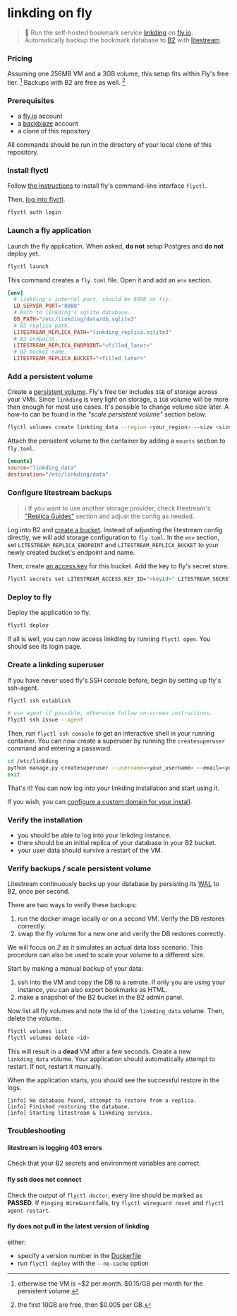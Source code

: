# linkding on fly

> 🔖 Run the self-hosted bookmark service [linkding](https://github.com/sissbruecker/linkding) on [fly.io](https://fly.io/). Automatically backup the bookmark database to [B2](https://www.backblaze.com/b2/cloud-storage.html) with [litestream](https://litestream.io/).

### Pricing

Assuming one 256MB VM and a 3GB volume, this setup fits within Fly's free tier. [^0] Backups with B2 are free as well. [^1]

[^0]: otherwise the VM is ~$2 per month. $0.15/GB per month for the persistent volume.  
[^1]: the first 10GB are free, then $0.005 per GB.

### Prerequisites

 - a [fly.io](https://fly.io/) account
 - a [backblaze](https://www.backblaze.com/) account
 - a clone of this repository

All commands should be run in the directory of your local clone of this repository.

### Install flyctl

Follow [the instructions](https://fly.io/docs/getting-started/installing-flyctl/) to install fly's command-line interface `flyctl`.

Then, [log into flyctl](https://fly.io/docs/getting-started/log-in-to-fly/).

```sh
flyctl auth login
```

### Launch a fly application

Launch the fly application. When asked, **do not** setup Postgres and **do not** deploy yet.

```sh
flyctl launch
```

This command creates a `fly.toml` file. Open it and add an `env` section.

```toml
[env]
  # linkding's internal port, should be 8080 on fly.
  LD_SERVER_PORT="8080"
  # Path to linkding's sqlite database.
  DB_PATH="/etc/linkding/data/db.sqlite3"
  # B2 replica path.
  LITESTREAM_REPLICA_PATH="linkding_replica.sqlite3"
  # B2 endpoint.
  LITESTREAM_REPLICA_ENDPOINT="<filled_later>"
  # B2 bucket name.
  LITESTREAM_REPLICA_BUCKET="<filled_later>"
```

### Add a persistent volume

Create a [persistent volume](https://fly.io/docs/reference/volumes/). Fly's free tier includes `3GB` of storage across your VMs. Since `linkding` is very light on storage, a `1GB` volume will be more than enough for most use cases. It's possible to change volume size later. A how-to can be found in the _"scale persistent volume"_ section below.

```sh
flyctl volumes create linkding_data --region <your_region> --size <size_in_gb>
```

Attach the persistent volume to the container by adding a `mounts` section to `fly.toml`.

```toml
[mounts]
source="linkding_data"
destination="/etc/linkding/data"
```

### Configure litestream backups

> ℹ️ If you want to use another storage provider, check litestream's ["Replica Guides"](https://litestream.io/guides/) section and adjust the config as needed.

Log into B2 and [create a bucket](https://litestream.io/guides/backblaze/#create-a-bucket). Instead of adjusting the litestream config directly, we will add storage configuration to `fly.toml`. In the `env` section, set `LITESTREAM_REPLICA_ENDPOINT` and `LITESTREAM_REPLICA_BUCKET` to your newly created bucket's endpoint and name.

Then, create [an access key](https://litestream.io/guides/backblaze/#create-a-user) for this bucket. Add the key to fly's secret store.

```sh
flyctl secrets set LITESTREAM_ACCESS_KEY_ID="<keyId>" LITESTREAM_SECRET_ACCESS_KEY="<applicationKey>"
```

### Deploy to fly

Deploy the application to fly.

```sh
flyctl deploy
```

If all is well, you can now access linkding by running `flyctl open`. You should see its login page.

### Create a linkding superuser

If you have never used fly's SSH console before, begin by setting up fly's ssh-agent.

```sh
flyctl ssh establish

# use agent if possible, otherwise follow on-screen instructions.
flyctl ssh issue --agent
```

Then, run `flyctl ssh console` to get an interactive shell in your running container. You can now create a superuser by running the `createsuperuser` command and entering a password.

```sh
cd /etc/linkding
python manage.py createsuperuser --username=<your_username> --email=<your_email>
exit
```

That's it! You can now log into your linkding installation and start using it.

If you wish, you can [configure a custom domain for your install](https://fly.io/docs/app-guides/custom-domains-with-fly/).

### Verify the installation

 - you should be able to log into your linkding instance.
 - there should be an initial replica of your database in your B2 bucket.
 - your user data should survive a restart of the VM.

### Verify backups / scale persistent volume

Litestream continuously backs up your database by persisting its [WAL](https://en.wikipedia.org/wiki/Write-ahead_logging) to B2, once per second.

There are two ways to verify these backups:

 1. run the docker image locally or on a second VM. Verify the DB restores correctly.
 2. swap the fly volume for a new one and verify the DB restores correctly.

We will focus on _2_ as it simulates an actual data loss scenario. This procedure can also be used to scale your volume to a different size.

Start by making a manual backup of your data:

 1. ssh into the VM and copy the DB to a remote. If only you are using your instance, you can also export bookmarks as HTML.
 2. make a snapshot of the B2 bucket in the B2 admin panel.

Now list all fly volumes and note the id of the `linkding_data` volume. Then, delete the volume.

```sh
flyctl volumes list
flyctl volumes delete <id>
```

This will result in a **dead** VM after a few seconds. Create a new `linkding_data` volume. Your application should automatically attempt to restart. If not, restart it manually.

When the application starts, you should see the successful restore in the logs.

```
[info] No database found, attempt to restore from a replica.
[info] Finished restoring the database.
[info] Starting litestream & linkding service.
```

### Troubleshooting

#### litestream is logging 403 errors

Check that your B2 secrets and environment variables are correct.

#### fly ssh does not connect

Check the output of `flyctl doctor`, every line should be marked as **PASSED**. If `Pinging WireGuard` fails, try `flyctl wireguard reset` and `flyctl agent restart`.

#### fly does not pull in the latest version of linkding

either:

 - specify a version number in the [Dockerfile](https://github.com/fspoettel/linkding-on-fly/blob/master/Dockerfile#L9)
 - run `flyctl deploy` with the `--no-cache` option
